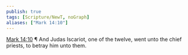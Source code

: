 ```yaml
---
publish: true
tags: [Scripture/NewT, noGraph]
aliases: ["Mark 14:10"]
---
```

[Mark 14:10](https://churchofjesuschrist.org/study/scriptures/nt/mark/14?lang=eng&id=p10#p10) ¶ And Judas Iscariot, one of the twelve, went unto the chief priests, to betray him unto them.
